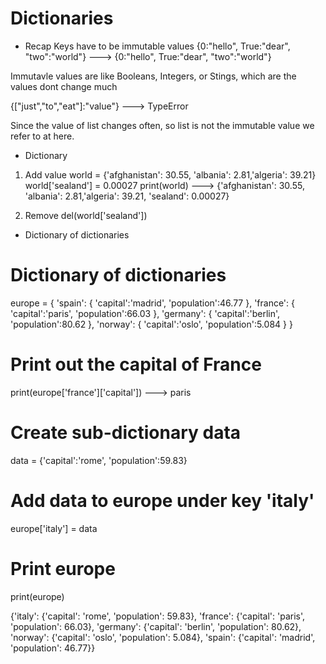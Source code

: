 # Dictionaries

- Recap
Keys have to be immutable values
{0:"hello", True:"dear", "two":"world"}
---> {0:"hello", True:"dear", "two":"world"}

Immutavle values are like Booleans, Integers, or Stings, which are the values dont change much

{["just","to","eat"]:"value"}
---> TypeError

Since the value of list changes often, so list is not the immutable value we refer to at here.

- Dictionary
1. Add value
world = {'afghanistan': 30.55, 'albania': 2.81,'algeria': 39.21}
world['sealand'] = 0.00027
print(world) ---> {'afghanistan': 30.55, 'albania': 2.81,'algeria': 39.21, 'sealand': 0.00027}

2. Remove
del(world['sealand'])

- Dictionary of dictionaries
# Dictionary of dictionaries
europe = { 'spain': { 'capital':'madrid', 'population':46.77 },
           'france': { 'capital':'paris', 'population':66.03 },
           'germany': { 'capital':'berlin', 'population':80.62 },
           'norway': { 'capital':'oslo', 'population':5.084 } }
# Print out the capital of France
print(europe['france']['capital']) ---> paris
# Create sub-dictionary data
data = {'capital':'rome', 'population':59.83}

# Add data to europe under key 'italy'
europe['italy'] = data

# Print europe
print(europe)

{'italy': {'capital': 'rome', 'population': 59.83}, 'france': {'capital': 'paris', 'population': 66.03}, 'germany': {'capital': 'berlin', 'population': 80.62}, 'norway': {'capital': 'oslo', 'population': 5.084}, 'spain': {'capital': 'madrid', 'population': 46.77}}










